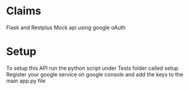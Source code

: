 # Claims
Flask and Restplus Mock api using google oAuth

# Setup
To setup this API run the python script under Tests folder called setup
Register your google service on google console and add the keys to the main app.py file
